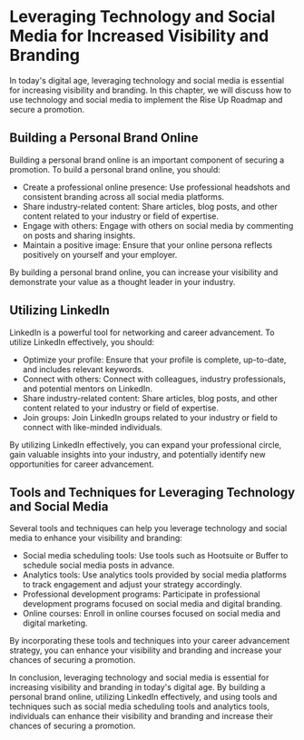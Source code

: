 # Leveraging Technology and Social Media for Increased Visibility and Branding

In today's digital age, leveraging technology and social media is essential for increasing visibility and branding. In this chapter, we will discuss how to use technology and social media to implement the Rise Up Roadmap and secure a promotion.

Building a Personal Brand Online
--------------------------------

Building a personal brand online is an important component of securing a promotion. To build a personal brand online, you should:

* Create a professional online presence: Use professional headshots and consistent branding across all social media platforms.
* Share industry-related content: Share articles, blog posts, and other content related to your industry or field of expertise.
* Engage with others: Engage with others on social media by commenting on posts and sharing insights.
* Maintain a positive image: Ensure that your online persona reflects positively on yourself and your employer.

By building a personal brand online, you can increase your visibility and demonstrate your value as a thought leader in your industry.

Utilizing LinkedIn
------------------

LinkedIn is a powerful tool for networking and career advancement. To utilize LinkedIn effectively, you should:

* Optimize your profile: Ensure that your profile is complete, up-to-date, and includes relevant keywords.
* Connect with others: Connect with colleagues, industry professionals, and potential mentors on LinkedIn.
* Share industry-related content: Share articles, blog posts, and other content related to your industry or field of expertise.
* Join groups: Join LinkedIn groups related to your industry or field to connect with like-minded individuals.

By utilizing LinkedIn effectively, you can expand your professional circle, gain valuable insights into your industry, and potentially identify new opportunities for career advancement.

Tools and Techniques for Leveraging Technology and Social Media
---------------------------------------------------------------

Several tools and techniques can help you leverage technology and social media to enhance your visibility and branding:

* Social media scheduling tools: Use tools such as Hootsuite or Buffer to schedule social media posts in advance.
* Analytics tools: Use analytics tools provided by social media platforms to track engagement and adjust your strategy accordingly.
* Professional development programs: Participate in professional development programs focused on social media and digital branding.
* Online courses: Enroll in online courses focused on social media and digital marketing.

By incorporating these tools and techniques into your career advancement strategy, you can enhance your visibility and branding and increase your chances of securing a promotion.

In conclusion, leveraging technology and social media is essential for increasing visibility and branding in today's digital age. By building a personal brand online, utilizing LinkedIn effectively, and using tools and techniques such as social media scheduling tools and analytics tools, individuals can enhance their visibility and branding and increase their chances of securing a promotion.
